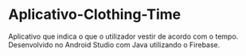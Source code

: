 # Aplicativo-Clothing-Time
Aplicativo que indica o que o utilizador vestir de acordo com o tempo. Desenvolvido no Android Studio com Java utilizando o Firebase.

